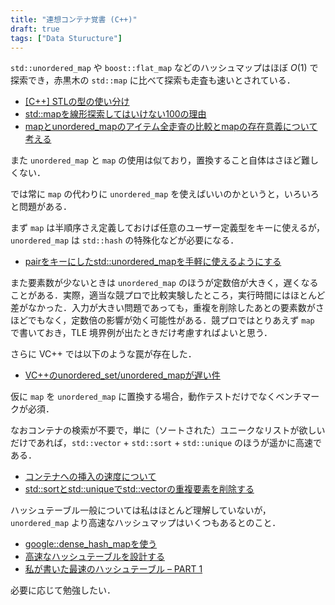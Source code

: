 ```yaml
---
title: "連想コンテナ覚書 (C++)"
draft: true
tags: ["Data Sturucture"]
---
```

`std::unordered_map` や `boost::flat_map` などのハッシュマップはほぼ $O(1)$ で探索でき，赤黒木の `std::map` に比べて探索も走査も速いとされている．

- [[C++] STLの型の使い分け](https://qiita.com/h_hiro_/items/a83a8fd2391d4a3f0e1c)
- [std::mapを線形探索してはいけない100の理由](https://www.slideshare.net/kikairoya/map-17091504)
- [mapとunordered_mapのアイテム全走査の比較とmapの存在意義について考える](https://sleepy-yoshi.hatenablog.com/entry/20121111/p1)

また `unordered_map` と `map` の使用は似ており，置換すること自体はさほど難しくない．

では常に `map` の代わりに `unordered_map` を使えばいいのかというと，いろいろと問題がある．

まず `map` は半順序さえ定義しておけば任意のユーザー定義型をキーに使えるが，`unordered_map` は `std::hash` の特殊化などが必要になる．

- [pairをキーにしたstd::unordered_mapを手軽に使えるようにする](https://qiita.com/hamamu/items/4d081751b69aa3bb3557)

また要素数が少ないときは `unordered_map` のほうが定数倍が大きく，遅くなることがある．実際，適当な競プロで比較実験したところ，実行時間にはほとんど差がなかった．入力が大きい問題であっても，重複を削除したあとの要素数がさほどでもなく，定数倍の影響が効く可能性がある．競プロではとりあえず `map` で書いておき，TLE 境界例が出たときだけ考慮すればよいと思う．

さらに VC++ では以下のような罠が存在した．
- [VC++のunordered_set/unordered_mapが遅い件](https://xoinu.hatenablog.com/entry/2016/12/10/092748)

仮に `map` を `unordered_map` に置換する場合，動作テストだけでなくベンチマークが必須．

なおコンテナの検索が不要で，単に（ソートされた）ユニークなリストが欲しいだけであれば，`std::vector` + `std::sort` + `std::unique` のほうが遥かに高速である．
- [コンテナへの挿入の速度について](https://xoinu.hatenablog.com/entry/2014/08/14/105740)
- [std::sortとstd::uniqueでstd::vectorの重複要素を削除する](https://qiita.com/ysk24ok/items/30ae72f4f1060b088588)

ハッシュテーブル一般については私はほとんど理解していないが，`unordered_map` より高速なハッシュマップはいくつもあるとのこと．
- [google::dense_hash_mapを使う](https://dfukunaga.hatenablog.com/entry/2018/04/28/104242)
- [高速なハッシュテーブルを設計する](https://postd.cc/designing-a-fast-hash-table/)
- [私が書いた最速のハッシュテーブル – PART 1](https://postd.cc/i-wrote-the-fastest-hashtable-1/)

必要に応じて勉強したい．